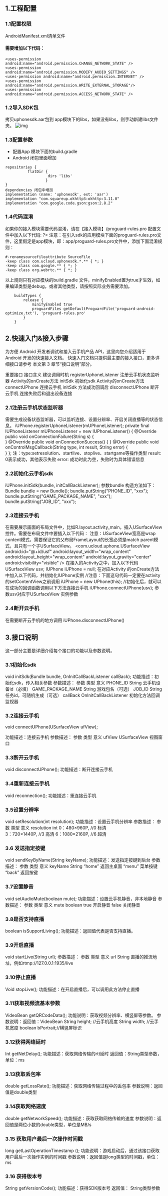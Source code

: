## 1.工程配置
### 1.1配置权限
AndroidManifest.xml清单文件

#### 需要增加以下代码：
```
<uses-permission android:name="android.permission.CHANGE_NETWORK_STATE" />
<uses-permission android:name="android.permission.MODIFY_AUDIO_SETTINGS" />
<uses-permission android:name="android.permission.INTERNET" />
<uses-permission android:name="android.permission.WRITE_EXTERNAL_STORAGE"/>
<uses-permission android:name="android.permission.ACCESS_NETWORK_STATE" />
```
### 1.2导入SDK包
拷贝uphonesdk.aar包到 app模块下的libs，如果没有libs，则手动新建libs文件夹。
![img](images/libs.png)
 

### 1.3配置参数
- 配置App 模块下面的build.gradle 
- Android 闭包里面增加
```
repositories {
          flatDir {
                   dirs 'libs'
                  }
}
dependencies 闭包中增加
implementation (name: 'uphonesdk', ext: 'aar')
implementation "com.squareup.okhttp3:okhttp:3.11.0"
implementation "com.google.code.gson:gson:2.8.2"
```
### 1.4代码混淆
如果你的接入模块需要代码混淆，请在【接入模块】/proguard-rules.pro 配置文件中加入以下代码: 
?> 注意：在引入sdk的应用模块下面的proguard-rules.pro文件，这里假定是app模块，即：app/proguard-rules.pro文件中，添加下面混淆规则：
```
#-renamesourcefileattribute SourceFile
-keep class com.ucloud.uphonesdk.*.** { *; }
-keep class com.google.** { *; }
-keep class org.webrtc.** { *; }
```
以上规则只有对应模块的build.gradle 文件，minifyEnabled置为true才生效，如果编译类型是debug，或者其他类型，请按照实际业务需要添加。
```
    buildTypes {
        release {
            minifyEnabled true
            proguardFiles getDefaultProguardFile('proguard-android-optimize.txt'), 'proguard-rules.pro'
        }
    }
  ```
## 2.快速入门&接入步骤
为方便 Android 开发者调试和接入云手机产品 API，这里向您介绍适用于 Android 开发的快速接入文档。 
快速入门文档只提供最主要的接入接口，更多详细接口请参考 本文第 3 章节“接口说明”部分。 

重要接口	接口含义	建议调用时机
registerUphoneListener	注册云手机状态监听器	Activity的onCreate方法
initSdk	初始化sdk	Activity的onCreate方法
connectUPhone	连接云手机	initSdk 方法成功回调后
disconnectUPhone	断开云手机	连接失败后和退出设备连接

### 2.1注册云手机状态监听器
需要生成设备状态监听器，可以监听连接、设置分辨率、开启关闭直播等的状态信息。
iUPhone.registerUphoneListener(mUPhoneListener);
private final IUPhoneListener mUPhoneListener = new IUPhoneListener() {
    @Override
    public void onConnectionFailure(String s) {            
    }
    @Override
    public void onConnectionSuccess() {
    }
    @Override
    public void onControlMsgCallback(String type, int result, String error) {           
    }
};
注：type:setresolution、startlive、stoplive、startgame等操作类型
    result: 0表示成功，其他表示失败
    error: 成功时此为空，失败时为具体错误信息

### 2.2初始化云手机sdk
iUPhone.initSdk(bundle, initCallBackListener);
参数bundle 构造方法如下：
Bundle bundle = new Bundle();
bundle.putString("PHONE_ID", "xxx");
bundle.putString("GAME_PACKAGE_NAME", "xxx");
bundle.putString("JOB_ID", "xxx");
### 2.3连接云手机
在需要展示画面的布局文件中，比如R.layout.activity_main，插入USurfaceView控件。需要在布局文件中要插入以下代码：
注意：USurfaceView宽高是wrap content模式，需要保证它的父布局FrameLayout的长宽必须是match parent模式，且只有一个子USurfaceView。
<FrameLayout 
xmlns:android=http://schemas.android.com/apk/res/android
xmlns:tools=http://schemas.android.com/tools
android:layout_width="match_parent"
    android:layout_height="match_parent"
    tools:ignore="MergeRootFrame">
<com.ucloud.uphone.USurfaceView
android:id="@+id/usf"
        android:layout_width="wrap_content"
        android:layout_height="wrap_content"
        android:layout_gravity="center"
        android:visibility="visible" 
/>
</FrameLayout>
在接入的Activity之中，加入以下代码
USurfaceView usv;
IUPhone iUPhone = null;
在对应Activity 的onCreate方法中加入以下代码，并初始化IUPhone实例
//注意：下面这句代码一定要在activity 的setContentView之前调用
iUPhone = new UPhone(this); 
//初始化后，就可以在成功的回调函数调用以下方法连接云手机
iUPhone.connectUPhone(usv);
参数usv对应于USurfaceView 实例参数
### 2.4断开云手机
在需要断开云手机的地方调用
iUPhone.disconnectUPhone()
## 3.接口说明
这一部分主要是详细介绍每个接口的功能以及参数说明。
### 3.1初始化sdk
void initSdk(Bundle bundle, OnInitCallBackListener callBack);
功能描述：初始化sdk，传入相关参数
参数描述：
参数	类型	意义
PHONE_ID	String	云手机设备id（必填）
GAME_PACKAGE_NAME	String	游戏包名（可选）
JOB_ID	String 	任务id，可随机生成（可选）
callBack	OnInitCallBackListener	初始化方法回调监视器

### 3.2连接云手机
void connectUPhone(USurfaceView ufView);

功能描述：连接云手机
参数描述：
参数	类型	意义
ufView	USurfaceView	视图窗口

### 3.3断开云手机
void disconnectUPhone();
功能描述：断开连接云手机
### 3.4重新连接云手机
void reconnection();
功能描述：重连接云手机
### 3.5设置分辨率
void setResolution(int resolution);
功能描述：设置云手机分辨率
参数描述：
参数	类型	意义
resolution	int	0：480×960P,    //0 标清  
3：720×1440P,   //3 高清
6：1080×2160P,  //6 超清
### 3.6 发送指定按键
void sendKeyByName(String keyName);
功能描述：发送指定按键到后台
参数描述：
参数	类型	意义
keyName	String	“home” 返回主桌面
“menu” 菜单按键
“back”  返回按键

### 3.7设置静音
void setAudioMute(boolean mute);
功能描述：设置云手机静音，非本地静音
参数描述：
参数	类型	意义
mute	boolean 	true 开启静音
false 关闭静音

### 3.8是否支持直播
boolean isSupportLiving();
功能描述：返回值代表是否支持直播。

### 3.9开启直播
void startLive(String url);
参数描述： 
参数	类型	意义
url	String 	直播的推流地址，例如rtmp://127.0.0.1:1935/live
### 3.10停止直播
Void stopLive();
功能描述：在开启直播后，可以调用此方法停止直播
### 3.11获取视频流基本参数
VideoBean getQRCodeData();
功能说明：获取视频分辨率、横竖屏等参数。
参数说明：返回值：VideoBean
String height;   //云手机高度
String width;    //云手机宽度
boolean bPortrait;//横竖屏标识
### 3.12获得网络延时
Int getNetDelay();
功能描述：获取网络传输的rtt延时
返回值：String类型参数，单位：ms
### 3.13获取丢包率
double getLossRate();
功能描述：获取网络传输过程中的丢包率
参数说明：返回值是double类型
### 3.14获取网络速度
double getNetworkSpeed();
功能描述：获取获取网络传输的速度
参数说明：返回值是两位小数的double类型，单位是MB/s
### 3.15 获取用户最后一次操作时间戳
long  getLastOperationTimestamp ();
功能说明：游戏启动后，通过该接口获取用户最后一次操作实例的时间戳
参数说明：返回值是long类型的时间戳，单位：ms


### 3.16 获得版本号
String getVersionCode();
功能描述：获得SDK版本号
返回值： String类型参数






